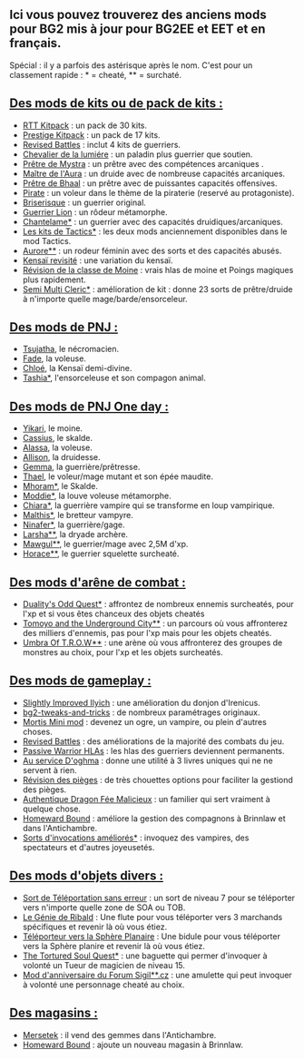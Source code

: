 ## 
## Ici vous pouvez trouverez des anciens mods pour BG2 mis à jour pour BG2EE et EET et en français.
Spécial : il y a parfois des astérisque après le nom. C'est pour un classement rapide : * = cheaté, ** = surchaté.

## <ins>Des mods de kits ou de pack de kits :</ins>
- <a href=https://github.com/Plutonium-X/KIT_RTT>RTT Kitpack</a> : un pack de 30 kits.
- <a href=https://github.com/Plutonium-X/KIT_Prestige>Prestige Kitpack</a> : un pack de 17 kits.
- <a href=https://github.com/Plutonium-X/FIGHT_Battles>Revised Battles</a> : inclut 4 kits de guerriers.
- <a href=https://github.com/Plutonium-X/KIT_Lumiere>Chevalier de la lumiére</a> : un paladin plus guerrier que soutien.
- <a href=https://github.com/Plutonium-X/KIT_Mystra>Prêtre de Mystra</a> : un prêtre avec des compétences arcaniques .
- <a href=https://github.com/Plutonium-X/KIT_Auramaster>Maître de l'Aura</a> : un druide avec de nombreuse capacités arcaniques.
- <a href=https://github.com/Plutonium-X/KIT_Bhaal>Prêtre de Bhaal</a> : un prêtre avec de puissantes capacités offensives.
- <a href=https://github.com/Plutonium-X/KIT_Pirate>Pirate</a> : un voleur dans le thème de la piraterie (reservé au protagoniste).
- <a href=https://github.com/Plutonium-X/KIT_Riskbreaker>Briserisque</a> : un guerrier original.
- <a href=https://github.com/Plutonium-X/KIT_Lion>Guerrier Lion</a> : un rôdeur métamorphe.
- <a href=https://github.com/Plutonium-X/KIT_Chantelame>Chantelame*</a> : un guerrier avec des capacités druidiques/arcaniques.
- <a href=https://github.com/Plutonium-X/KIT_Tactics_kits>Les kits de Tactics*</a> : les deux mods anciennement disponibles dans le mod Tactics.
- <a href=https://github.com/Plutonium-X/KIT_Aurore>Aurore**</a> : un rodeur féminin avec des sorts et des capacités abusés.
- <a href=https://github.com/Plutonium-X/KIT_Kensaï_rev>Kensaï revisité</a> : une variation du kensaï.
- <a href=https://github.com/Plutonium-X/KIT_Moine_Rev>Révision de la classe de Moine</a> : vrais hlas de moine et Poings magiques plus rapidement.
- <a href=https://github.com/Plutonium-X/FIGHT_KIT_Semi_Multi>Semi Multi Cleric*</a> : amélioration de kit : donne 23 sorts de prêtre/druide à n'importe quelle mage/barde/ensorceleur.

## <ins>Des mods de PNJ :	</ins>
- <a href=https://github.com/Plutonium-X/NPC_Tsujatha>Tsujatha</a>, le nécromacien.
- <a href=https://github.com/Plutonium-X/NPC_Fade>Fade</a>, la voleuse.
- <a href=https://github.com/Plutonium-X/NPC_Chloé>Chloé</a>, la Kensaï demi-divine.
- <a href=https://github.com/Plutonium-X/NPC_Tashia>Tashia*</a>, l'ensorceleuse et son compagon animal.

## <ins>Des mods de PNJ One day : </ins> 
- <a href=https://github.com/Plutonium-X/1D_NPC_Yikari>Yikari</a>, le moine.
- <a href=https://github.com/Plutonium-X/1D_NPC_Cassius>Cassius</a>, le skalde.
- <a href=https://github.com/Plutonium-X/1D_NPC_Alassa>Alassa</a>, la voleuse.
- <a href=https://github.com/Plutonium-X/1D_NPC_Allison>Allison</a>, la druidesse.
- <a href=https://github.com/Plutonium-X/1D_NPC_Gemma>Gemma</a>, la guerrière/prêtresse.
- <a href=https://github.com/Plutonium-X/1D_NPC_Thael>Thael</a>, le voleur/mage mutant et son épée maudite.
- <a href=https://github.com/Plutonium-X/1D_NPC_Mhoram>Mhoram*</a>, le Skalde.
- <a href=https://github.com/Plutonium-X/1D_NPC_Moddie>Moddie*</a>, la louve voleuse métamorphe.
- <a href=https://github.com/Plutonium-X/1D_NPC_Chiara>Chiara*</a>, la guerrière vampire qui se transforme en loup vampirique.
- <a href=https://github.com/Plutonium-X/1D_NPC_Malthis>Malthis*</a>, le bretteur vampyre.
- <a href=https://github.com/Plutonium-X/1D_NPC_Ninafer>Ninafer*</a>, la guerrière/gage.
- <a href=https://github.com/Plutonium-X/1D_NPC_Chiara>Larsha**</a>, la dryade archère.
- <a href=https://github.com/Plutonium-X/1D_NPC_Mawgul>Mawgul**</a>, le guerrier/mage avec 2,5M d'xp.
- <a href=https://github.com/Plutonium-X/1D_NPC_Horace>Horace**</a>, le guerrier squelette surcheaté.

## <ins>Des mods d'arêne de combat :</ins>
- <a href=https:https://github.com/Plutonium-X/FORK_Duality_Odd_Quest/tree/master>Duality's Odd Quest*</a> : affrontez de nombreux ennemis surcheatés, pour l'xp et si vous êtes chanceux des objets cheatés
- <a href=https:https://github.com/Plutonium-X/FIGHT_Tomoyo>Tomoyo and the Underground City**</a> : un parcours où vous affronterez des milliers d'ennemis, pas pour l'xp mais pour les objets cheatés.
- <a href=https:https://github.com/Plutonium-X/FIGHT_Umbra_Of_T.R.O.W>Umbra Of T.R.O.W**</a> : une arène où vous affronterez des groupes de monstres au choix, pour l'xp et les objets surcheatés.

## <ins>Des mods de gameplay :	</ins>
- <a href=https:https://github.com/Plutonium-X/FIGHT_Light_Ilyich>Slightly Improved Ilyich</a> : une amélioration du donjon d'Irenicus.
- <a href=https:https://github.com/Plutonium-X/FORK_bg2-tweaks-and-tricks>bg2-tweaks-and-tricks</a> : de nombreux paramétrages originaux.
- <a href=https:https://github.com/Plutonium-X/MISC_Mortis>Mortis Mini mod</a> : devenez un ogre, un vampire, ou plein d'autres choses.
- <a href=https:https://github.com/Plutonium-X/FIGHT_Battles>Revised Battles</a> : des améliorations de la majorité des combats du jeu.
- <a href=https:https://github.com/Plutonium-X/SORTS_Summons>Passive Warrior HLAs</a> : les hlas des guerriers deviennent permanents.
- <a href=https:https://github.com/Plutonium-X/Quete_Oghma>Au service D'oghma</a> : donne une utilité à 3 livres uniques qui ne ne servent à rien.
- <a href=https:https://github.com/Plutonium-X/MISC_Traps>Révision des pièges</a> : de très chouettes options pour faciliter la gestiond des pièges.
- <a href=https:https://github.com/Plutonium-X/MISC_Fairy>Authentique Dragon Fée Malicieux</a> : un familier qui sert vraiment à quelque chose.
- <a href=https:https://github.com/Plutonium-X/MISC_Homeward>Homeward Bound</a> : améliore la gestion des compagnons à Brinnlaw et dans l'Antichambre.
- <a href=https:https://github.com/Plutonium-X/SORTS_Summons>Sorts d'invocations améliorés*</a> : invoquez des vampires, des spectateurs et d'autres joyeusetés.

## <ins>Des mods d'objets divers : </ins>
- <a href=https:https://github.com/Plutonium-X/SORT_Teleport>Sort de Téléportation sans erreur</a> : un sort de niveau 7 pour se téléporter vers n'importe quelle zone de SOA ou TOB.
- <a href=https:https://github.com/Plutonium-X/MISC_Genie>Le Génie de Ribald</a> : Une flute pour vous téléporter vers 3 marchands spécifiques et revenir là où vous étiez.
- <a href=https:https://github.com/Plutonium-X/MISC_Planar-teleport>Téléporteur vers la Sphère Planaire</a> : Une bidule pour vous téléporter vers la Sphère planire et revenir là où vous étiez.
- <a href=https:https://github.com/Plutonium-X/1D_NPC_Tortured>The Tortured Soul Quest*</a> : une baguette qui permer d'invoquer à volonté un Tueur de magicien de niveau 15.
- <a href=https:https://github.com/Plutonium-X/MISC_Sigil>Mod d'anniversaire du Forum Sigil**.cz</a> : une amulette qui peut invoquer à volonté une personnage cheaté au choix.

## <ins>Des magasins :	</ins>
- <a href=https:https://github.com/Plutonium-X/SHOP_Mersetek>Mersetek</a> : il vend des gemmes dans l'Antichambre.
- <a href=https:https://github.com/Plutonium-X/MISC_Homeward>Homeward Bound</a> : ajoute un nouveau magasin à Brinnlaw.


